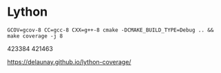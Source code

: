 # Lython

    GCOV=gcov-8 CC=gcc-8 CXX=g++-8 cmake -DCMAKE_BUILD_TYPE=Debug .. && make coverage -j 8


423384
421463


https://delaunay.github.io/lython-coverage/
